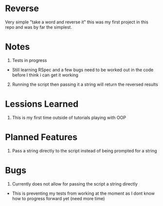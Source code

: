Reverse
===

Very simple "take a word and reverse it" this was my first project in this repo and was by far the simplest.

Notes
===

1. Tests in progress
  * Still learning RSpec and a few bugs need to be worked out in the code before I think i can get it working
2. Running the script then passing it a string will return the reversed results

Lessions Learned
===

1. This is my first time outside of tutorials playing with OOP

Planned Features
===

1. Pass a string directly to the script instead of being prompted for a string

Bugs
===

1. Currently does not allow for passing the script a string directly
  * This is preventing my tests from working at the moment as I dont know how to progress forward yet (need more time)
